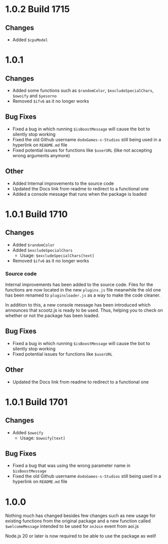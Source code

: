 # 1.0.2 Build 1715

## Changes
* Added `$cpuModel`

# 1.0.1

## Changes
* Added some functions such as `$randomColor`, `$excludeSpecialChars`, `$owoify` and `$yesorno`
* Removed `$ifv6` as it no longer works

## Bug Fixes
* Fixed a bug in which running `$isBoostMessage` will cause the bot to silently stop working
* Fixed the old Github username `dodoGames-s-Studios` still being used in a hyperlink on `README.md` file
* Fixed potential issues for functions like `$userURL` (like not accepting wrong arguments anymore)

## Other
* Added Internal improvements to the source code
* Updated the Docs link from readme to redirect to a functional one
* Added a console message that runs when the package is loaded

# 1.0.1 Build 1710 

## Changes
* Added `$randomColor`
* Added `$excludeSpecialChars`
  * Usage: `$excludeSpecialChars[text]`
* Removed `$ifv6` as it no longer works

### Source code
Internal improvements has been added to the source code. Files for the functions are now located in the new `plugins.js` file meanwhile the old one has been renamed to `pluginsloader.js` as a way to make the code cleaner.

In addition to this, a new console message has been introduced which announces that scootz.js is ready to be used. Thus, helping you to check on whether or not the package has been loaded.

## Bug Fixes
* Fixed a bug in which running `$isBoostMessage` will cause the bot to silently stop working
* Fixed potential issues for functions like `$userURL`

## Other
* Updated the Docs link from readme to redirect to a functional one

# 1.0.1 Build 1701

## Changes
* Added `$owoify`
  * Usage: `$owoify[text]`

## Bug Fixes
* Fixed a bug that was using the wrong parameter name in `$isBoostMessage`
* Fixed the old Github username `dodoGames-s-Studios` still being used in a hyperlink on `README.md` file


# 1.0.0
Nothing much has changed besides few changes such as new usage for existing functions from the original package and a new function called `$welcomeMessage` intended to be used for `onJoin` event from aoi.js

Node.js 20 or later is now required to be able to use the package as well!
